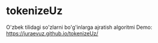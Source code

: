 # tokenizeUz
O'zbek tilidagi so'zlarni bo'g'inlarga ajratish algoritmi
Demo: https://juraevuz.github.io/tokenizeUz/
